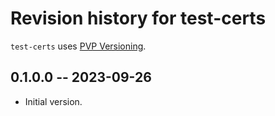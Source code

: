 # Revision history for test-certs

`test-certs` uses [PVP Versioning][1].

## 0.1.0.0 -- 2023-09-26

* Initial version.

[1]: https://pvp.haskell.org
